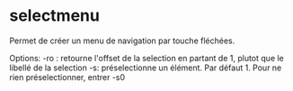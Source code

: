 # selectmenu

Permet de créer un menu de navigation par touche fléchées.

Options:
-ro : retourne l'offset de la selection en partant de 1, plutot que le libellé de la selection
-s<offset>: préselectionne un élément. Par défaut 1. Pour ne rien préselectionner, entrer -s0

